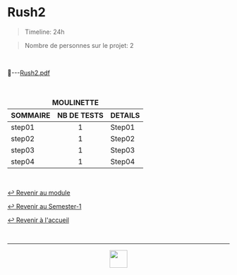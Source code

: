 # Rush2

> Timeline: 24h

> Nombre de personnes sur le projet: 2

<br>

📂---[Rush2.pdf](https://github.com/Studio-17/Epitech-Subjects/blob/main/Semester-1/B-CPE-100/Rushs/Rush2/Rush2.pdf)

<br>

<table align="center">
    <thead>
    <tr>
        <td colspan="3" align="center"><strong>MOULINETTE</strong></td>
    </tr>
        <tr>
            <th>SOMMAIRE</th>
            <th>NB DE TESTS</th>
            <th>DETAILS</th>
        </tr>
    </thead>
    <tbody>
        <tr>
            <td rowspan="1">step01</td>
            <td rowspan="1" style="text-align: center;">1</td>
            <td>Step01</td>
        </tr>
        <tr>
            <td rowspan="1">step02</td>
            <td rowspan="1" style="text-align: center;">1</td>
            <td>Step02</td>
        </tr>
        <tr>
            <td rowspan="1">step03</td>
            <td rowspan="1" style="text-align: center;">1</td>
            <td>Step03</td>
        </tr>
        <tr>
            <td rowspan="1">step04</td>
            <td rowspan="1" style="text-align: center;">1</td>
            <td>Step04</td>
        </tr>
    </tbody>
</table>

<br>

[↩️ Revenir au module](https://github.com/Studio-17/Epitech-Subjects/tree/main/Semester-1/B-CPE-100)

[↩️ Revenir au Semester-1](https://github.com/Studio-17/Epitech-Subjects/tree/main/Semester-1)

[↩️ Revenir à l'accueil](https://github.com/Studio-17/Epitech-Subjects)

<br>

---

<div align="center">

<a href="https://github.com/Studio-17" target="_blank"><img src="../../../../voc17.gif" width="40"></a>

</div>
